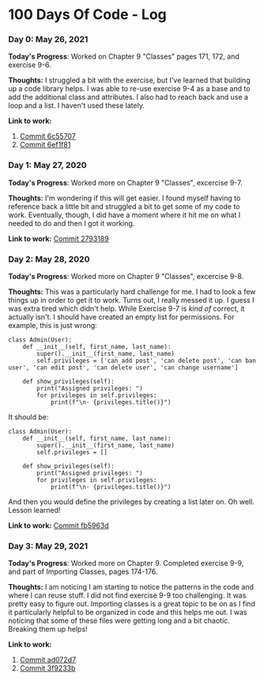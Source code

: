 # 100 Days Of Code - Log

### Day 0: May 26, 2021

**Today's Progress**: Worked on Chapter 9 "Classes" pages 171, 172, and exercise 9-6.

**Thoughts:** I struggled a bit with the exercise, but I've learned that building up a code library helps. I was able to re-use exercise 9-4 as a base and to add the additional class and attributes. I also had to reach back and use a loop and a list. I haven't used these lately. 

**Link to work:** 
1. [Commit 6c55707](https://github.com/tnewton1/python-crash-course/commit/6c55707c01792880ff6555d09467b2494a107651)
2. [Commit 6ef1f81](https://github.com/tnewton1/python-crash-course/commit/6ef1f816ed629579ecf8cb183bd99895aa53a0cf)

### Day 1: May 27, 2020

**Today's Progress**: Worked more on Chapter 9 "Classes", excercise 9-7.

**Thoughts:** I'm wondering if this will get easier. I found myself having to reference back a little bit and struggled a bit to get some of my code to work. Eventually, though, I did have a moment where it hit me on what I needed to do and then I got it working.

**Link to work:**
[Commit 2793189](https://github.com/tnewton1/python-crash-course/commit/27931898b27bb645c82f30d8172791786e1adb46)

### Day 2: May 28, 2020

**Today's Progress**: Worked more on Chapter 9 "Classes", excercise 9-8.

**Thoughts:** This was a particularly hard challenge for me. I had to look a few things up in order to get it to work. Turns out, I really messed it up. I guess I was extra tired which didn't help. While Exercise 9-7 is _kind of_ correct, it actually isn't. I should have created an empty list for permissions. For example, this is just wrong:

```
class Admin(User):
    def __init__(self, first_name, last_name):
        super().__init__(first_name, last_name)
        self.privileges = ['can add post', 'can delete post', 'can ban user', 'can edit post', 'can delete user', 'can change username']

    def show_privileges(self):
        print("Assigned privileges: ")
        for privileges in self.privileges:
            print(f"\n· {privileges.title()}")
```

It should be:

```
class Admin(User):
    def __init__(self, first_name, last_name):
        super().__init__(first_name, last_name)
        self.privileges = []

    def show_privileges(self):
        print("Assigned privileges: ")
        for privileges in self.privileges:
            print(f"\n· {privileges.title()}")
```

And then you would define the privileges by creating a list later on. Oh well. Lesson learned! 

**Link to work:**
[Commit fb5963d](https://github.com/tnewton1/python-crash-course/commit/fb5963d5ba757a042975987b0ef9232619772b33)

### Day 3: May 29, 2021

**Today's Progress**: Worked more on Chapter 9. Completed exercise 9-9, and part of Importing Classes, pages 174-176.

**Thoughts:** I am noticing I am starting to notice the patterns in the code and where I can reuse stuff. I did not find exercise 9-9 too challenging. It was pretty easy to figure out. Importing classes is a great topic to be on as I find it particularly helpful to be organized in code and this helps me out. I was noticing that some of these files were getting long and a bit chaotic. Breaking them up helps!

**Link to work:**
1. [Commit ad072d7](https://github.com/tnewton1/python-crash-course/commit/ad072d7d59dd11d95dd770d8d66fe8f70db03c16)
2. [Commit 3f9233b](https://github.com/tnewton1/python-crash-course/commit/3f9233b46af602b61f1f985aaeb49ecde577bb4f)